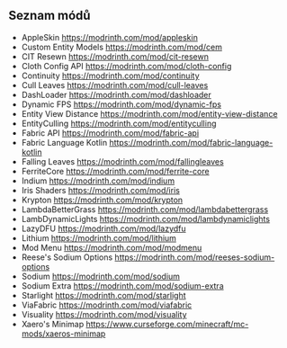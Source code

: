## Seznam módů
- AppleSkin https://modrinth.com/mod/appleskin
- Custom Entity Models https://modrinth.com/mod/cem
- CIT Resewn https://modrinth.com/mod/cit-resewn
- Cloth Config API https://modrinth.com/mod/cloth-config
- Continuity https://modrinth.com/mod/continuity
- Cull Leaves https://modrinth.com/mod/cull-leaves
- DashLoader https://modrinth.com/mod/dashloader
- Dynamic FPS https://modrinth.com/mod/dynamic-fps
- Entity View Distance https://modrinth.com/mod/entity-view-distance
- EntityCulling https://modrinth.com/mod/entityculling
- Fabric API https://modrinth.com/mod/fabric-api
- Fabric Language Kotlin https://modrinth.com/mod/fabric-language-kotlin
- Falling Leaves https://modrinth.com/mod/fallingleaves
- FerriteCore https://modrinth.com/mod/ferrite-core
- Indium https://modrinth.com/mod/indium
- Iris Shaders https://modrinth.com/mod/iris
- Krypton https://modrinth.com/mod/krypton
- LambdaBetterGrass https://modrinth.com/mod/lambdabettergrass
- LambDynamicLights https://modrinth.com/mod/lambdynamiclights
- LazyDFU https://modrinth.com/mod/lazydfu
- Lithium https://modrinth.com/mod/lithium
- Mod Menu https://modrinth.com/mod/modmenu
- Reese's Sodium Options https://modrinth.com/mod/reeses-sodium-options
- Sodium https://modrinth.com/mod/sodium
- Sodium Extra https://modrinth.com/mod/sodium-extra
- Starlight https://modrinth.com/mod/starlight
- ViaFabric https://modrinth.com/mod/viafabric
- Visuality https://modrinth.com/mod/visuality
- Xaero's Minimap https://www.curseforge.com/minecraft/mc-mods/xaeros-minimap
